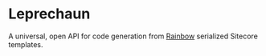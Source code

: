 # Leprechaun

A universal, open API for code generation from [Rainbow](https://github.com/kamsar/Rainbow) serialized Sitecore templates.